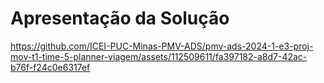 # Apresentação da Solução

https://github.com/ICEI-PUC-Minas-PMV-ADS/pmv-ads-2024-1-e3-proj-mov-t1-time-5-planner-viagem/assets/112509611/fa397182-a8d7-42ac-b76f-f24c0e6317ef
